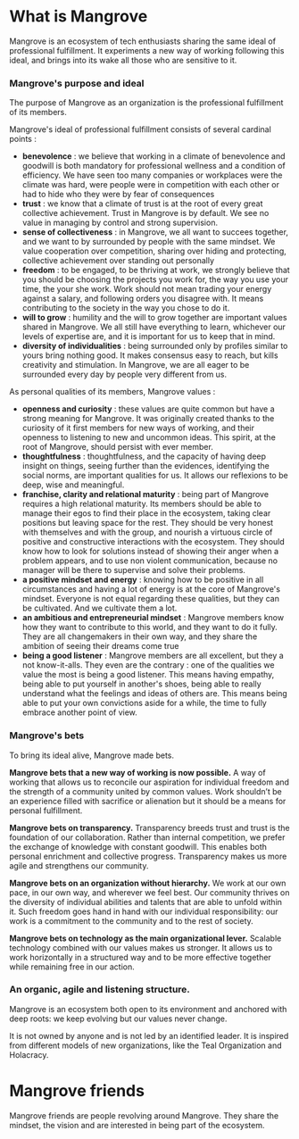 # What is Mangrove

Mangrove is an ecosystem of tech enthusiasts sharing the same ideal of professional fulfillment. It experiments a new way of working following this ideal, and brings into its wake all those who are sensitive to it.


### Mangrove's purpose and ideal

The purpose of Mangrove as an organization is the professional fulfillment of its members.

Mangrove's ideal of professional fulfillment consists of several cardinal points :
- **benevolence** : we believe that working in a climate of benevolence and goodwill is both mandatory for professional wellness and a condition of efficiency. We have seen too many companies or workplaces were the climate was hard, were people were in competition with each other or had to hide who they were by fear of consequences
- **trust** : we know that a climate of trust is at the root of every great collective achievement. Trust in Mangrove is by default. We see no value in managing by control and strong supervision.
- **sense of collectiveness** : in Mangrove, we all want to succees together, and we want to by surrounded by people with the same mindset. We value cooperation over competition, sharing over hiding and protecting, collective achievement over standing out personally
- **freedom** : to be engaged, to  be thriving at work, we strongly believe that you should be choosing the projects you work for, the way you use your time, the your she work. Work should not mean trading your energy against a salary, and following orders you disagree with. It means contributing to the society in the way you chose to do it.
- **will to grow** : humility and the will to grow together are important values shared in Mangrove. We all still have everything to learn, whichever our levels of expertise are, and it is important for us to keep that in mind.
- **diversity of individualities** : being surrounded only by profiles similar to yours bring nothing good. It makes consensus easy to reach, but kills creativity and stimulation. In Mangrove, we are all eager to be surrounded every day by people very different from us.

As personal qualities of its members, Mangrove values :
- **openness and curiosity** : these values are quite common but have a strong meaning for Mangrove. It was originally created thanks to the curiosity of it first members for new ways of working, and their openness to listening to new and uncommon ideas. This spirit, at the root of Mangrove, should persist with ever member.
- **thoughtfulness** : thoughtfulness, and the capacity of having deep insight on things, seeing further than the evidences, identifying the social norms, are important qualities for us. It allows our reflexions to be deep, wise and meaningful.
- **franchise, clarity and relational maturity** : being part of Mangrove requires a high relational maturity. Its members should be able to manage their egos to find their place in the ecosystem, taking clear positions but leaving space for the rest. They should be very honest with themselves and with the group, and nourish a virtuous circle of positive and constructive interactions with the ecosystem. They should know how to look for solutions instead of showing their anger when a problem appears, and to use non violent communication, because no manager will be there to supervise and solve their problems.
- **a positive mindset and energy** : knowing how to be positive in all circumstances and having a lot of energy is at the core of Mangrove's mindset. Everyone is not equal regarding these qualities, but they can be cultivated. And we cultivate them a lot.
- **an ambitious and entrepreneurial mindset** : Mangrove members know how they want to contribute to this world, and they want to do it fully. They are all changemakers in their own way, and they share the ambition of seeing their dreams come true
- **being a good listener** : Mangrove members are all excellent, but they a not know-it-alls. They even are the contrary : one of the qualities we value the most is being a good listener. This means having empathy, being able to put yourself in another's shoes, being able to really understand what the feelings and ideas of others are. This means being able to put your own convictions aside for a while, the time to fully embrace another point of view. 

    
### Mangrove's bets

To bring its ideal alive, Mangrove made bets.

**Mangrove bets that a new way of working is now possible.**
A way of working that allows us to reconcile our aspiration for individual freedom and the strength of a community united by common values. Work shouldn’t be an experience filled with sacrifice or alienation but it should be a means for personal fulfillment.

**Mangrove bets on transparency.**
Transparency breeds trust and trust is the foundation of our collaboration. Rather than internal competition, we prefer the exchange of knowledge with constant goodwill. This enables both personal enrichment and collective progress. Transparency makes us more agile and strengthens our community.

**Mangrove bets on an organization without hierarchy.**
We work at our own pace, in our own way, and wherever we feel best. Our community thrives on the diversity of individual abilities and talents that are able to unfold within it. Such freedom goes hand in hand with our individual responsibility: our work is a commitment to the community and to the rest of society.

**Mangrove bets on technology as the main organizational lever.**
Scalable technology combined with our values makes us stronger. It allows us to work horizontally in a structured way and to be more effective together while remaining free in our action.

### An organic, agile and listening structure.
Mangrove is an ecosystem both open to its environment and anchored with deep roots: we keep evolving but our values never change.

It is not owned by anyone and is not led by an identified leader. It is inspired from different models of new organizations, like the Teal Organization and Holacracy.


# Mangrove friends
Mangrove friends are people revolving around Mangrove. They share the mindset, the vision and are interested in being part of the ecosystem.


